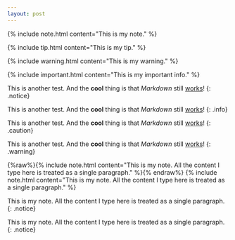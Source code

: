 ```yaml
---
layout: post
---
```


{% include note.html content="This is my note." %}

{% include tip.html content="This is my tip." %}

{% include warning.html content="This is my warning." %}

{% include important.html content="This is my important info." %}

This is another test. And the **cool** thing is that *Markdown* still [works](#)!
{: .notice}

This is another test. And the **cool** thing is that *Markdown* still [works](#)!
{: .info}

This is another test. And the **cool** thing is that *Markdown* still [works](#)!
{: .caution}

This is another test. And the **cool** thing is that *Markdown* still [works](#)!
{: .warning}

{%raw%}{% include note.html content="This is my note. All the content I type here is treated as a single paragraph." %}{% endraw%}
{% include note.html content="This is my note. All the content I type here is treated as a single paragraph." %}

This is my note. All the content I type here is treated as a single paragraph. <br/> {: .notice}

This is my note. All the content I type here is treated as a single paragraph.
{: .notice}
